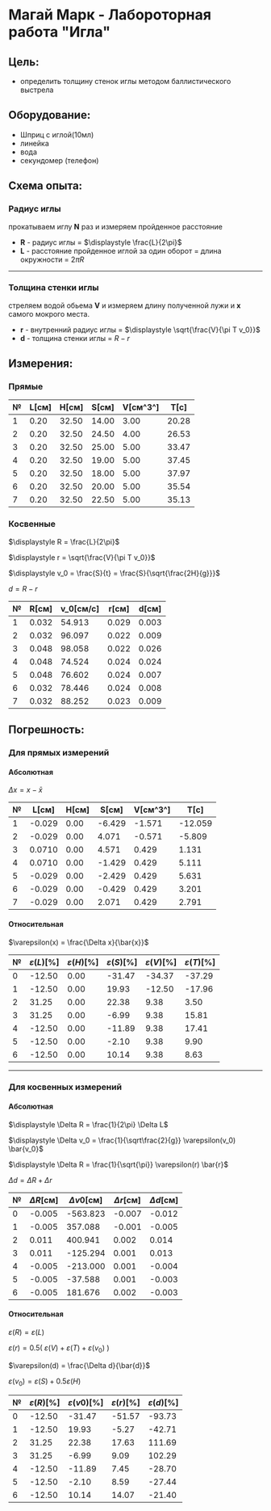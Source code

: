 # Магай Марк - Лабороторная работа "Игла"

## Цель:
- определить толщину стенок иглы методом баллистического выстрела

## Оборудование:
- Шприц с иглой(10мл)
- линейка
- вода
- секундомер (телефон)


## Схема опыта:

### Радиус иглы

прокатываем иглу **N** раз и измеряем пройденное расстояние
- **R** - радиус иглы = $\displaystyle \frac{L}{2\pi}$
- **L** - расстояние пройденное иглой за один оборот = длина окружности = $2\pi R$

---

### Толщина стенки иглы
стреляем водой обьема **V** и измеряем длину полученной лужи и **x** самого мокрого места.

- **r** - внутренний радиус иглы = $\displaystyle \sqrt{\frac{V}{\pi T v_0}}$
- **d** - толщина стенки иглы = $R - r$







## Измерения:

### Прямые

| №   | L[см] | H[см] | S[см] | V[см^3^] | T[с]  |
| --- | ---   | ---   | ---   | ---      | ---   |
| 1   | 0.20  | 32.50 | 14.00 | 3.00     | 20.28 |
| 2   | 0.20  | 32.50 | 24.50 | 4.00     | 26.53 |
| 3   | 0.20  | 32.50 | 25.00 | 5.00     | 33.47 |
| 4   | 0.20  | 32.50 | 19.00 | 5.00     | 37.45 |
| 5   | 0.20  | 32.50 | 18.00 | 5.00     | 37.97 |
| 6   | 0.20  | 32.50 | 20.00 | 5.00     | 35.54 |
| 7   | 0.20  | 32.50 | 22.50 | 5.00     | 35.13 |

### Косвенные

$\displaystyle R = \frac{L}{2\pi}$

$\displaystyle r = \sqrt{\frac{V}{\pi T v_0}}$

$\displaystyle v_0 = \frac{S}{t} = \frac{S}{\sqrt{\frac{2H}{g}}}$

$d = R - r$

| №   | R[см] | v_0[см/с] | r[см] | d[см] |
| --- | ---   | ---       | ---   | ---   |
| 1   | 0.032 | 54.913    | 0.029 | 0.003 |
| 2   | 0.032 | 96.097    | 0.022 | 0.009 |
| 3   | 0.048 | 98.058    | 0.022 | 0.026 |
| 4   | 0.048 | 74.524    | 0.024 | 0.024 |
| 5   | 0.048 | 76.602    | 0.024 | 0.007 |
| 6   | 0.032 | 78.446    | 0.024 | 0.008 |
| 7   | 0.032 | 88.252    | 0.023 | 0.009 |




## Погрешность:

### Для прямых измерений

#### Абсолютная
$\Delta x = x - \bar{x}$

| №   | L[см]  | H[см] | S[см]  | V[см^3^] | T[с]    |
| --- | ---    | ---   | ---    | ---      | ---     |
| 1   | -0.029 | 0.00  | -6.429 | -1.571   | -12.059 |
| 2   | -0.029 | 0.00  | 4.071  | -0.571   | -5.809  |
| 3   | 0.0710 | 0.00  | 4.571  | 0.429    | 1.131   |
| 4   | 0.0710 | 0.00  | -1.429 | 0.429    | 5.111   |
| 5   | -0.029 | 0.00  | -2.429 | 0.429    | 5.631   |
| 6   | -0.029 | 0.00  | -0.429 | 0.429    | 3.201   |
| 7   | -0.029 | 0.00  | 2.071  | 0.429    | 2.791   |


#### Относительная
$\varepsilon(x) = \frac{\Delta x}{\bar{x}}$


| №   | $\varepsilon(L)$[%] | $\varepsilon(H)$[%] | $\varepsilon(S)$[%] | $\varepsilon(V)$[%] | $\varepsilon(T)$[%] |
| --- | ---    | ---  | ---    | ---    | ---    |
| 0   | -12.50 | 0.00 | -31.47 | -34.37 | -37.29 |
| 1   | -12.50 | 0.00 | 19.93  | -12.50 | -17.96 |
| 2   | 31.25  | 0.00 | 22.38  | 9.38   | 3.50   |
| 3   | 31.25  | 0.00 | -6.99  | 9.38   | 15.81  |
| 4   | -12.50 | 0.00 | -11.89 | 9.38   | 17.41  |
| 5   | -12.50 | 0.00 | -2.10  | 9.38   | 9.90   |
| 6   | -12.50 | 0.00 | 10.14  | 9.38   | 8.63   |


---
### Для косвенных измерений

#### Абсолютная

$\displaystyle \Delta R = \frac{1}{2\pi} \Delta L$

$\displaystyle \Delta v_0 = \frac{1}{\sqrt\frac{2}{g}} \varepsilon(v_0) \bar{v_0}$

$\displaystyle \Delta R = \frac{1}{\sqrt{\pi}} \varepsilon(r) \bar{r}$

$\displaystyle \Delta d = \Delta R + \Delta r$

| №   | $\Delta R$[см] | $\Delta v0$[см] | $\Delta r$[см] | $\Delta d$[см] |
| --- | ---    | ---      | ---    | ---    |
| 0   | -0.005 | -563.823 | -0.007 | -0.012 |
| 1   | -0.005 | 357.088  | -0.001 | -0.005 |
| 2   | 0.011  | 400.941  | 0.002  | 0.014  |
| 3   | 0.011  | -125.294 | 0.001  | 0.013  |
| 4   | -0.005 | -213.000 | 0.001  | -0.004 |
| 5   | -0.005 | -37.588  | 0.001  | -0.003 |
| 6   | -0.005 | 181.676  | 0.002  | -0.003 |


#### Относительная

$\varepsilon(R) = \varepsilon(L)$

$\varepsilon(r) = 0.5(\ \varepsilon(V) + \varepsilon(T) + \varepsilon(v_0)\ )$

$\varepsilon(d) = \frac{\Delta d}{\bar{d}}$

$\varepsilon(v_0) = \varepsilon(S) + 0.5\varepsilon(H)$

| № | $\varepsilon(R)$[%] | $\varepsilon(v0)$[%] | $\varepsilon(r)$[%] | $\varepsilon(d)$[%] |
| --- | ---    | ---    | ---    | ---    |
| 0   | -12.50 | -31.47 | -51.57 | -93.73 |
| 1   | -12.50 | 19.93  | -5.27  | -42.71 |
| 2   | 31.25  | 22.38  | 17.63  | 111.69 |
| 3   | 31.25  | -6.99  | 9.09   | 102.29 |
| 4   | -12.50 | -11.89 | 7.45   | -28.70 |
| 5   | -12.50 | -2.10  | 8.59   | -27.44 |
| 6   | -12.50 | 10.14  | 14.07  | -21.40 |